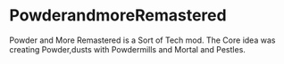 # PowderandmoreRemastered
Powder and More Remastered is a Sort of Tech mod. The Core idea was creating Powder,dusts with Powdermills and Mortal and Pestles.
